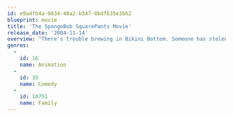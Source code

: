 ```yaml
---
id: e9a4fb4a-9834-48a2-b347-8bdf635e3b62
blueprint: movie
title: 'The SpongeBob SquarePants Movie'
release_date: '2004-11-14'
overview: "There's trouble brewing in Bikini Bottom. Someone has stolen King Neptune's crown, and it looks like Mr. Krab, SpongeBob's boss, is the culprit. Though he's just been passed over for the promotion of his dreams, SpongeBob stands by his boss, and along with his best pal Patrick, sets out on a treacherous mission to Shell City to reclaim the crown and save Mr. Krab's life."
genres:
  -
    id: 16
    name: Animation
  -
    id: 35
    name: Comedy
  -
    id: 10751
    name: Family
---
```

